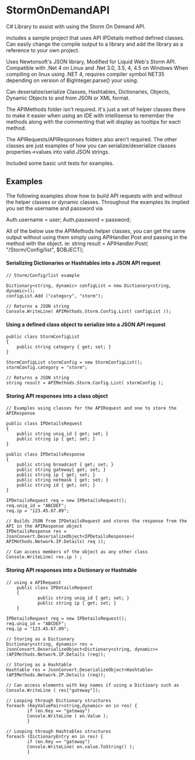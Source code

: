 StormOnDemandAPI
================

C# Library to assist with using the Storm On Demand API.

includes a sample project that uses API IPDetails method defined classes. 
Can easily change the compile output to a library and add the library as a reference to your own project.

Uses Newtonsoft's JSON library, Modified for Liquid Web's Storm API.
Compatible with .Net 4 on Linux and .Net 3.0, 3.5, 4, 4.5 on Windows
When compiling on linux using .NET 4, requires compiler symbol NET35 depending on version of BigInteger.parse() your using.

Can deserialize/serialize Classes, Hashtables, Dictionaries, Objects, Dynamic Objects to and from JSON or XML format.

The APIMethods folder isn't required. It's just a set of helper classes there to make it easier when using an IDE 
with intellisense to remember the methods along with the commenting that will display as tooltips for each method.

The APIRequests/APIResponses folders also aren't required.
The other classes are just examples of how you can serialize/deserialize classes
properties->values into valid JSON strings.

Included some basic unit tests for examples.

## Examples 

The following examples show how to build API requests with and without the helper classes or dynamic classes.
Throughout the examples its implied you set the username and password via

Auth.username = user;
Auth.password = password; 

All of the below use the APIMethods helper classes, you can get the same output without using them simply using APIHandler.Post and passing in the method with the object. ie: string result = APIHandler.Post( "/Storm/Config/list", $OBJECT);

#### Serializing Dictionaries or Hashtables into a JSON API request

	// Storm/Config/list example

	Dictionary<string, dynamic> configList = new Dictionary<string, dynamic>();
	configList.Add ("category", "storm");

	// Returns a JSON string
	Console.WriteLine( APIMethods.Storm.Config.List( configList ));

#### Using a defined class object to serialize into a JSON API request

	public class StormConfigList
	{
		public string category { get; set; }
	}

	StormConfigList stormConfig = new StormConfigList();
	stormConfig.category = "storm";

	// Returns a JSON string
	string result = APIMethods.Storm.Config.List( stormConfig );

#### Storing API responses into a class object

	// Examples using classes for the APIRequest and one to store the APIResponse

	public class IPDetailsRequest
	{
		public string uniq_id { get; set; }
		public string ip { get; set; }
	}

	public class IPDetailsResponse
	{
		public string broadcast { get; set; }
		public string gateway{ get; set; }
		public string ip { get; set; }
		public string netmask { get; set; }
		public string id { get; set; }
	}

	IPDetailsRequest req = new IPDetailsRequest();
	req.uniq_id = "ABCDEF";
	req.ip = "123.45.67.89";

	// Builds JSON from IPDetailsRequest and stores the response from the API in the APIResponse object
	IPDetailsResponse res = JsonConvert.DeserializeObject<IPDetailsResponse>( APIMethods.Network.IP.Details( req ));
	
	// Can access members of the object as any other class
	Console.WriteLine( res.ip ) ;

#### Storing API responses into a Dictionary or Hashtable

	// using a APIRequest
        public class IPDetailsRequest
        {
                public string uniq_id { get; set; }
                public string ip { get; set; }
        }

	IPDetailsRequest req = new IPDetailsRequest();
	req.uniq_id = "ABCDEF";
	req.ip = "123.45.67.89";
	
	// Storing as a Dictionary
	Dictionary<string, dynamic> res = JsonConvert.DeserializeObject<Dictionary<string, dynamic>>(APIMethods.Network.IP.Details (req));
	
	// Storing as a Hashtable
	Hashtable res = JsonConvert.DeserializeObject<Hashtable>(APIMethods.Network.IP.Details (req));

	// Can access elements with key names if using a Dictioary such as
	Console.WriteLine ( res["gateway"]);

	// Looping through Dictionary structures
	foreach (KeyValuePair<string,dynamic> en in res) {
			if (en.Key == "gateway")
			Console.WriteLine ( en.Value );
			}

	// Looping through Hashtables structures
	foreach (DictionaryEntry en in res) {
			if (en.Key == "gateway")
			Console.WriteLine( en.value.ToString() );
			}

